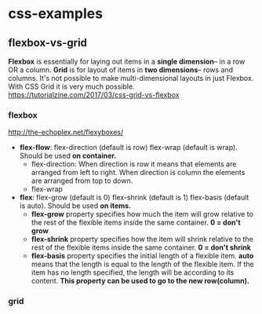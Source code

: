 # css-examples

## flexbox-vs-grid
__Flexbox__ is essentially for laying out items in a __single dimension__– in a row OR a column.
__Grid__ is for layout of items in __two dimensions__– rows and columns. It's not possible to make multi-dimensional layouts in just Flexbox. With CSS Grid it is very much possible.   
https://tutorialzine.com/2017/03/css-grid-vs-flexbox

### flexbox
http://the-echoplex.net/flexyboxes/
* __flex-flow__:   flex-direction (default is row) flex-wrap (default is wrap). Should be used __on container.__
  * flex-direction:  When direction is row it means that elements are arranged from left to right. When direction is column the elements are arranged from top to down.
  * flex-wrap
* __flex__: flex-grow (default is 0) flex-shrink (default is 1) flex-basis (default is auto). Should be used __on items.__    
  * __flex-grow__ property specifies how much the item will grow relative to the rest of the flexible items inside the same container.
  __0 = don't grow__   
  * __flex-shrink__ property specifies how the item will shrink relative to the rest of the flexible items inside the same container.
  __0 = don't shrink__
  * __flex-basis__ property specifies the initial length of a flexible item.   __auto__ means that the length is equal to the length of the flexible item.
  If the item has no length specified, the length will be according to its content. __This property can be used to go to the new row(column).__



### grid
